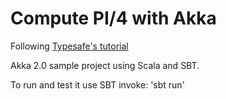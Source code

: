 # Compute PI/4 with Akka

Following [Typesafe's tutorial](http://typesafe.com/resources/tutorials/getting-started-with-akka-scala.html)

Akka 2.0 sample project using Scala and SBT.

To run and test it use SBT invoke: 'sbt run'
